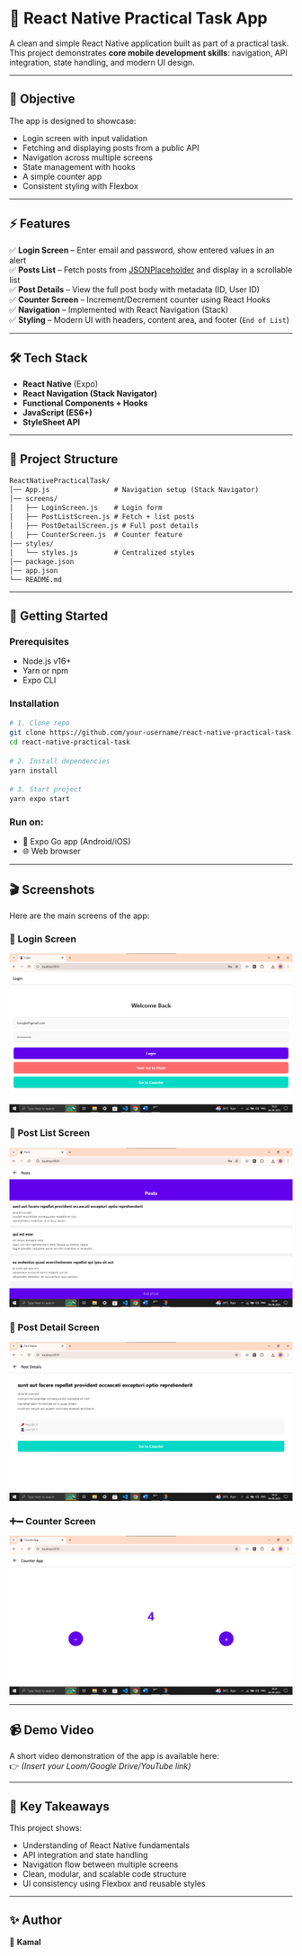 # 📱 React Native Practical Task App

A clean and simple React Native application built as part of a practical task.  
This project demonstrates **core mobile development skills**: navigation, API integration, state handling, and modern UI design.

---

## 🎯 Objective
The app is designed to showcase:
- Login screen with input validation
- Fetching and displaying posts from a public API
- Navigation across multiple screens
- State management with hooks
- A simple counter app
- Consistent styling with Flexbox

---

## ⚡ Features
✅ **Login Screen** – Enter email and password, show entered values in an alert  
✅ **Posts List** – Fetch posts from [JSONPlaceholder](https://jsonplaceholder.typicode.com/posts) and display in a scrollable list  
✅ **Post Details** – View the full post body with metadata (ID, User ID)  
✅ **Counter Screen** – Increment/Decrement counter using React Hooks  
✅ **Navigation** – Implemented with React Navigation (Stack)  
✅ **Styling** – Modern UI with headers, content area, and footer (`End of List`)  

---

## 🛠️ Tech Stack
- **React Native** (Expo)  
- **React Navigation (Stack Navigator)**  
- **Functional Components + Hooks**  
- **JavaScript (ES6+)**  
- **StyleSheet API**  

---

## 📂 Project Structure
```
ReactNativePracticalTask/
│── App.js                # Navigation setup (Stack Navigator)
│── screens/
│   ├── LoginScreen.js    # Login form
│   ├── PostListScreen.js # Fetch + list posts
│   ├── PostDetailScreen.js # Full post details
│   ├── CounterScreen.js  # Counter feature
│── styles/
│   └── styles.js         # Centralized styles
│── package.json
│── app.json
└── README.md
```

---

## 🚀 Getting Started

### Prerequisites
- Node.js v16+  
- Yarn or npm  
- Expo CLI  

### Installation
```bash
# 1. Clone repo
git clone https://github.com/your-username/react-native-practical-task.git
cd react-native-practical-task

# 2. Install dependencies
yarn install

# 3. Start project
yarn expo start
```

### Run on:
- 📱 Expo Go app (Android/iOS)  
- 🌐 Web browser  

---

## 🎬 Screenshots

Here are the main screens of the app:

### 🔑 Login Screen
![Login Screen](z.png)

### 📜 Post List Screen
![Post List](b.png)

### 📝 Post Detail Screen
![Post Detail](c.png)

### ➕➖ Counter Screen
![Counter](d.png)

---


## 📹 Demo Video
A short video demonstration of the app is available here:  
👉 *(Insert your Loom/Google Drive/YouTube link)*

---

## 📌 Key Takeaways
This project shows:
- Understanding of React Native fundamentals
- API integration and state handling
- Navigation flow between multiple screens
- Clean, modular, and scalable code structure
- UI consistency using Flexbox and reusable styles

---

## ✨ Author
👤 **Kamal**  

